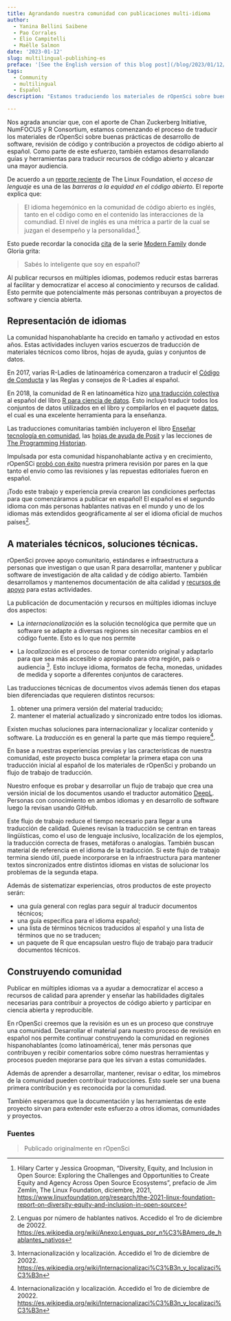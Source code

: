 ```yaml
---
title: Agrandando nuestra comunidad con publicaciones multi-idioma
author:
  - Yanina Bellini Saibene
  - Pao Corrales
  - Elio Campitelli
  - Maëlle Salmon
date: '2023-01-12'
slug: multilingual-publishing-es
preface: '[See the English version of this blog post](/blog/2023/01/12/multilingual-publishing-en/)'
tags:
  - Community
  - multilingual
  - Español
description: "Estamos traduciendo los materiales de rOpenSci sobre buenas prácticas de desarrollo de software, revisión de código y contribución a proyectos de código abierto al español! También estamos desarrollando guías y herramientas para traducir recursos de código abierto y alcanzar una mayor audiencia. Entérate de este proyecto en este artículo."

---
```


Nos agrada anunciar que, con el aporte de Chan Zuckerberg Initiative, NumFOCUS y R Consortium, estamos comenzando el proceso de traducir los materiales de rOpenSci sobre buenas prácticas de desarrollo de software, revisión de código y contribución a proyectos de código abierto al español.
Como parte de este esfuerzo, también estamos desarrollando guías y herramientas para traducir recursos de código abierto y alcanzar una mayor audiencia. 

De acuerdo a un [reporte reciente](https://www.linuxfoundation.org/research/the-2021-linux-foundation-report-on-diversity-equity-and-inclusion-in-open-source) de The Linux Foundation, el _acceso de lenguaje_  es una de las _barreras a la equidad en el código abierto_. El reporte explica que:

> El idioma hegemónico en la comunidad de código abierto es inglés, tanto en el código como en el contenido las interacciones de la comundiad. El nivel de inglés es una métrica a partir de la cual se juzgan el desempeño y la personalidad.[^1]. 

Esto puede recordar la conocida [cita](https://www.imdb.com/title/tt4166966/characters/nm0005527) de la serie [Modern Family](https://www.tiktok.com/@primevideouk/video/6899066588121713921) donde Gloria grita: 

> Sabés lo inteligente que soy en español?

Al publicar recursos en múltiples idiomas, podemos reducir estas barreras al facilitar y democratizar el acceso al conocimiento y recursos de calidad. 
Esto permite que potencialmente más personas contribuyan a proyectos de software y ciencia abierta. 


## Representación de idiomas 

La comunidad hispanohablante ha crecido en tamaño y activodad en estos años. 
Estas actividades incluyen varios escuerzos de traducción de materiales técnicos como libros, hojas de ayuda, guías y conjuntos de datos. 

En 2017, varias R-Ladies de latinoamérica comenzaron a traducir el [Código de Conducta](https://github.com/rladies/starter-kit/wiki/Code-of-Conduct#spanish) y las Reglas y consejos de R-Ladies al español.

En 2018, la comunidad de R en latinoamética hizo [una traducción colectiva](https://youtu.be/kuHjpdgkSxg) al español del libro [R para ciencia de datos](https://es.r4ds.hadley.nz/). 
Esto incluyó traducir todos los conjuntos de datos utilizados en el libro y compilarlos en el paquete [datos](https://github.com/cienciadedatos/datos), el cual es una excelente herramienta para la enseñanza. 

Las traducciones comunitarias también incluyeron el libro [Enseñar tecnología en comunidad](https://teachtogether.tech/es/index.html), las [hojas de ayuda de Posit](https://posit.co/resources/cheatsheets/?type=translations/#translation-12) y las lecciones de [The Programming Historian](https://programminghistorian.org/es/). 

Impulsada por esta comunidad hispanohablante activa y en crecimiento, rOpenSCi [probó con éxito](/blog/2021/07/27/censo2017) nuestra primera revisión por pares en la que tanto el envío como las revisiones y las repuestas editoriales fueron en español. 

¡Todo este trabajo y experiencia previa crearon las condiciones perfectas para que comenzáramos a publicar en español!
El español es el segundo idioma con más personas hablantes nativas en el mundo y uno de los idiomas más extendidos geográficamente al ser el idioma oficial de muchos países[^2]. 

## A materiales técnicos, soluciones técnicas. 

rOpenSci provee apoyo comunitario, estándares e infraestructura a personas que investigan o que usan R para desarrollar, mantener y publicar software de investigación de alta calidad y de código abierto. 
También desarrollamos y mantenemos documentación de alta calidad y [recursos de apoyo](/resources/) para estas actividades. 

La publicación de documentación y recursos en múltiples idiomas incluye dos aspectos:

* La _internacionalización_ es la solución tecnológica que permite que un software se adapte a diversas regiones sin necesitar cambios en el código fuente. Esto es lo que nos permite 

* La _localización_ es el proceso de tomar contenido original y adaptarlo para que sea más accesible o apropiado para otra región, país o audiencia [^3]. Esto incluye idioma, formatos de fecha, monedas, unidades de medida y soporte a diferentes conjuntos de caracteres. 

Las traducciones técnicas de documentos vivos además tienen dos etapas bien diferenciadas que requieren distintos recursos: 

1. obtener una primera versión del material traducido;
2. mantener el material actualizado y sincronizado entre todos los idiomas. 

Existen muchas soluciones para internacionalizar y localizar contenido y software. 
La _traducción_ es en general la parte que más tiempo requiere[^3]. 

En base a nuestras experiencias previas y las características de nuestra comunidad, este proyecto busca completar la primera etapa con una traducción inicial al español de los materiales de rOpenSci y probando un flujo de trabajo de traducción. 

Nuestro enfoque es probar y desarrollar un flujo de trabajo que crea una versión inicial de los documentos usando el traductor automático [DeepL](https://www.deepl.com).
Personas con conocimiento en ambos idiomas y en desarrollo de software luego la revisan usando GitHub. 

Este flujo de trabajo reduce el tiempo necesario para llegar a una traducción de calidad. 
Quienes revisan la traducción se centran en tareas lingüísticas, como el uso de lenguaje inclusivo, localización de los ejemplos, la traducción correcta de frases, metáforas o analogías. 
También buscan material de referencia en el idioma de la traducción. 
Si este flujo de trabajo termina siendo útil, puede incorporarse en la infraestructura para mantener textos sincronizados entre distintos idiomas en vistas de solucionar los problemas de la segunda etapa.

Además de sistematizar experiencias, otros productos de este proyecto serán:

* una guía general con reglas para seguir al traducir documentos técnicos;
* una guía específica para el idioma español;
* una lista de términos técnicos traducidos al español y una lista de términos que no se traducen;
* un paquete de R que encapsulan uestro flujo de trabajo para traducir documentos técnicos.

## Construyendo comunidad

Publicar en múltiples idiomas va a ayudar a democratizar el acceso a recursos de calidad para aprender y enseñar las habilidades digitales necesarias para contribuir a proyectos de código abierto y participar en ciencia abierta y reproducible. 

En rOpenSci creemos que la revisión es un es un proceso que construye una comunidad. 
Desarrollar el material para nuestro proceso de revisión en español nos permite continuar construyendo la comunidad en regiones hispanohablantes (como latinoamérica), tener más personas que contribuyen y recibir comentarios sobre cómo nuestras herramientas y procesos pueden mejorarse para que les sirvan a estas comunidades. 

Además de aprender a desarrollar, mantener, revisar o editar, los mimebros de la comunidad pueden contribuir traducciones. 
Esto suele ser una buena primera contribución y es reconocida por la comunidad.

También esperamos que la documentación y las herramientas de este proyecto sirvan para extender este esfuerzo a otros idiomas, comunidades y proyectos. 


### Fuentes

[^1]: Hilary Carter y Jessica Groopman, “Diversity, Equity, and Inclusion in Open Source: Exploring the Challenges and Opportunities to Create Equity and Agency Across Open Source Ecosystems”, prefacio de Jim Zemlin, The Linux Foundation, diciembre, 2021, https://www.linuxfoundation.org/research/the-2021-linux-foundation-report-on-diversity-equity-and-inclusion-in-open-source
[^2]: Lenguas por número de hablantes nativos. Accedido el 1ro de diciembre de 20022. https://es.wikipedia.org/wiki/Anexo:Lenguas_por_n%C3%BAmero_de_hablantes_nativos
[^3]: Internacionalización y localización. Accedido el 1ro de diciembre de 20022. https://es.wikipedia.org/wiki/Internacionalizaci%C3%B3n_y_localizaci%C3%B3n

> Publicado originalmente en rOpenSci
